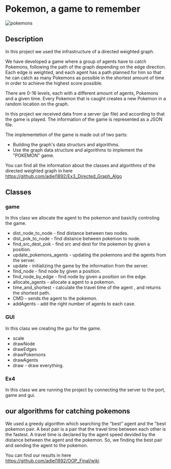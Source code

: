 # Pokemon, a game to remember

![pokemons](https://user-images.githubusercontent.com/84914845/148651629-1ba5abe1-79d8-409b-8858-1b243016e7b2.jpeg)

## Description
In this project we used the infrastructure of a directed weighted graph.

We have developed a game where a group of agents have to catch Pokemons, following the path of the graph depending on the edge direction.
Each edge is weighted, and each agent has a path planned for him so that he can catch as many Pokemons as possible in the shortest amount of time in order to achieve the highest score possible.

There are 0-16 levels, each with a different amount of agents, Pokemons and a given time.
Every Pokemon that is caught creates a new Pokemon in a random location on the graph.

In this project we received data from a server (jar file) and according to that the game is played.
The information of the game is represented as a JSON file.

The implementetion of the game is made out of two parts:
* Building the graph's data structurs and algorithms.
* Use the graph data structure and algorithms to implement the "POKEMON" game.

You can find all the information about the classes and algorithms of the directed weighted graph in here https://github.com/adiel1892/Ex3_Directed_Graph_Algo

## Classes 
### game
In this class we allocate the agent to the pokemon and basiclly controling the game.
* dist_node_to_node - find distance between two nodes.
* dist_pok_to_node - find distance between pokemon to node.
* find_src_dest_pok - find src and dest for the pokemon by given a position.
* update_pokemons_agents - updating the pokemons and the agents from the server.
* update - initializing the game by the information from the server.
* find_node - find node by given a position.
* find_node_by_edge - find node by given a position on the edge.
* allocate_agents - allocate a agent to a pokemon.
* time_and_shortest - calculate the travel time of the agent , and returns the shortest path.
* CMD - sends the agent to the pokemon.
* addAgents - add the right number of agents to each case.

### GUI
In this class we creating the gui for the game.
* scale
* drawNode
* drawEdges
* drawPokemons
* drawAgents
* draw - draw everything.

### Ex4
In this class we are running the project by connecting the server to the port, game and gui. 

## our algorithms for catching pokemons
We used a greedy algorithm which searching the "best" agent and the "best pokemon pair.
A best pair is a pair that the travel time between each other is the fastest.
A travel time is declared by the agent speed devided by the distance between the agent and the pokemon.
So, we finding the best pair and sending the agent to the pokemon.

You can find our results in here https://github.com/adiel1892/OOP_Final/wiki



